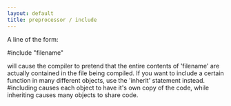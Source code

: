 ```yaml
---
layout: default
title: preprocessor / include
---
```


A line of the form:

#include "filename"

will cause the compiler to pretend that the entire contents of 'filename'
are actually contained in the file being compiled. If you want to include
a certain function in many different objects, use the 'inherit' statement
instead. #including causes each object to have it's own copy of the
code, while inheriting causes many objects to share code.
